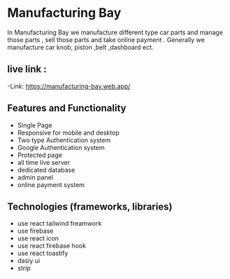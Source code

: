# Manufacturing Bay

In Manufacturing Bay we manufacture different type car parts and manage those parts , sell those parts and take online payment . Generally we manufacture car knob, piston ,belt ,dashboard ect. 


## live link :
-Link: https://manufacturing-bay.web.app/


## Features and Functionality
- Single Page
- Responsive for mobile and desktop
- Two type Authentication system
- Google Authentication system 
- Protected page
- all time live server
- dedicated database
- admin panel
- online payment system

## Technologies (frameworks, libraries)

- use react tailwind freamwork
- use firebase
- use react icon
- use react firebase hook
- use react toastify
- dasiy ui
- strip

